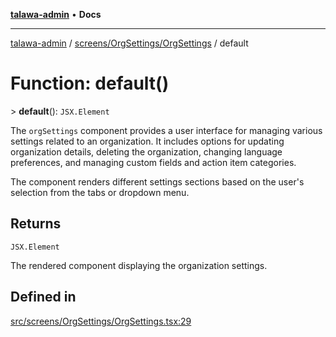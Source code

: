 [**talawa-admin**](../../../../README.md) • **Docs**

***

[talawa-admin](../../../../modules.md) / [screens/OrgSettings/OrgSettings](../README.md) / default

# Function: default()

\> **default**(): `JSX.Element`

The `orgSettings` component provides a user interface for managing various settings related to an organization.
It includes options for updating organization details, deleting the organization, changing language preferences,
and managing custom fields and action item categories.

The component renders different settings sections based on the user's selection from the tabs or dropdown menu.

## Returns

`JSX.Element`

The rendered component displaying the organization settings.

## Defined in

[src/screens/OrgSettings/OrgSettings.tsx:29](https://github.com/PalisadoesFoundation/talawa-admin/blob/6393648179f5fe59037f42564a6a7bc1ca4e7f9d/src/screens/OrgSettings/OrgSettings.tsx#L29)
